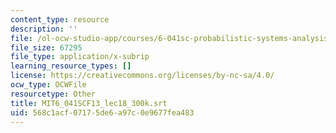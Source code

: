```yaml
---
content_type: resource
description: ''
file: /ol-ocw-studio-app/courses/6-041sc-probabilistic-systems-analysis-and-applied-probability-fall-2013/568c1acf07175de6a97c0e9677fea483_MIT6_041SCF13_lec18_300k.vtt
file_size: 67295
file_type: application/x-subrip
learning_resource_types: []
license: https://creativecommons.org/licenses/by-nc-sa/4.0/
ocw_type: OCWFile
resourcetype: Other
title: MIT6_041SCF13_lec18_300k.srt
uid: 568c1acf-0717-5de6-a97c-0e9677fea483
---
```

